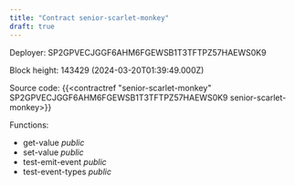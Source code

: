```yaml
---
title: "Contract senior-scarlet-monkey"
draft: true
---
```

Deployer: SP2GPVECJGGF6AHM6FGEWSB1T3TFTPZ57HAEWS0K9


 



Block height: 143429 (2024-03-20T01:39:49.000Z)

Source code: {{<contractref "senior-scarlet-monkey" SP2GPVECJGGF6AHM6FGEWSB1T3TFTPZ57HAEWS0K9 senior-scarlet-monkey>}}

Functions:

* get-value _public_
* set-value _public_
* test-emit-event _public_
* test-event-types _public_
